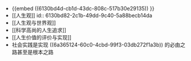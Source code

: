 - {{embed ((6130bd4d-cb1d-43dc-808c-517b30e29135)) }}
- [[人生观]]
  id:: 6130bd82-2c1b-49dd-9c40-5a88becb14da
- [[人生观与世界观]]
- [[科学高尚的人生追求]]
- [[人生价值的评价与实现]]
- 社会实践是实现 ((6a365124-60c0-4cbd-99f3-03db272f1a3b)) 的必由之路甚至是根本之路